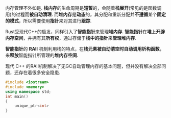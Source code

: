 
内存管理不外如是. **栈内存**的生命周期是**短暂**的，会随着**栈展开**(常见的是函数调用)的过程而**被自动清理**. 而**堆内存**是**动态**的，其分配和重新分配并**不遵循**某个**固定的模式**，所以需要使用**指针**来对其进行**跟踪**. 

Rust受现代C++的启发，同样引入了**智能指针**来管理**堆内存**. **智能指针**在**堆**上**开辟内存空间**，并拥有其**所有权**，通过存储于**栈中的指针**来**管理堆内存**. 

**智能指针**的 **RAII** 机制利用栈的特点，在**栈元素被自动清空时自动调用析构函数**，来**释放**智能指针所管理的**堆内存空间**. 

现代 C++ 的RAII机制解决了无GC自动管理内存的基本问题，但并没有解决全部问题，还存在着很多安全隐患.

```cpp
#include <iostream>
#include <memory>
using namespace std;
int main()
{
	unique_ptr<int>
}
```

